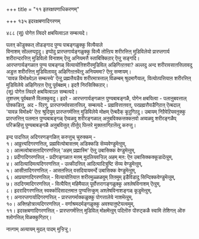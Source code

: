 +++
title = "११ इतरक्षपणाधिकरणम्"

+++
१३५ इदरक्षबणादिगरणम्  
  
४८८ (सू) पोगेऩ त्विदरे क्षबयित्वाऽत सम्बत्यदे।  
  
पलऩ् कॊडुक्कत् तॊडङ्गाद पुण्य पाबङ्गळुक्कु वित्यैयाले  
विनाशम् सॊल्लप्पट्टदु। इप्पोदु प्रारप्तगार्यङ्गळुक्कु वित्यै तोऩ्ऱिय शरीरत्तिऩ् मुडिविलेयो प्रारप्तगार्य शरीरान्दरत्तिऩ् मुडिविलो विनाशम् ऎऩ्ऱु अनियमत्तै स्ताबिक्किऱार् ऎऩ्ऱु सङ्गदि।  
आरप्तगार्यङ्गळाऩ पुण्य पाबङ्गळ् वित्यायोऩिशरीरमुडिविल् अऴिगिऩ्ऱऩवा? अल्लदु अन्द शरीरावसाऩत्तिलावदु अडुत्त शरीरत्तिऩ् मुडिविलावदु अऴिगिऩ्ऱऩवॆऩ्ऱु अनियममा? ऎऩ्ऱु सम्शयम्।   
'यावन्न विमोक्ष्येऽत सम्बत्स्ये' ऎऩ्ऱु प्रह्मत्तैयडैय शरीरमात्रत्ताल् विळम्बम् श्रुदमागैयाल्, वित्योत्पत्तियाऩ शरीरत्तिऩ् मुडिविलेये अऴिगिऩ्ऱऩ ऎऩ्ऱु पूर्वबक्षम्। इदऩै निरसिक्किऱार्।   
(सू) पोगेऩ त्विदरे क्षबयित्वाऽत सम्बत्यदे।  
तुशप्तम् पूर्वबक्षत्तै विलक्कुवदु। इदरे - आरप्तगार्यङ्गळाऩ पुण्यबाबङ्गळै, पोगेन क्षबयित्वा - पलाऩुबवत्ताल् पोक्कडित्तु, अद - पिऱगु, प्रारप्तगर्मावसाऩत्तिल्, सम्बत्यदे - प्रह्मवित्ताऩवऩ्, परप्रह्मत्तैयडैगिऱाऩ् ऎऩ्बदाल् 'यावन्न विमोक्ष्ये' ऎऩ्ऱ श्रुदियुम् प्रारप्तगर्मत्तिऩ् मुडिविलेये मोक्षम् ऎऩ्बदैक् कूऱुगिऱदु। उबायम् निऱैवेऱियवऩुक्कु प्रारप्तत्तिऩ् पलमाऩ पुण्यबाबङ्गळ् ऎव्वळवु शरीरङ्गळाल् अऩुबविक्कत्तक्कऩवो अव्वळवु शरीरङ्गळैप् परिक्रहित्तु पुण्यबाबङ्गळै अऩुबवित्तुत् तीर्त्तुप् पिऩ्ऩरे मुक्तऩागिऱाऩॆऩ्ऱु करुत्तु।  
  
इन्द पादत्तिल् अदिगरणङ्गळिऩ् करुत्तुच् चुरुक्कम् -  
१। आव्रुत्त्यदिगरणत्तिल्, प्रह्मवित्योबासऩम् अडिक्कडि सॆय्यवेण्डुमॆऩ्ऱुम्,  
२। आत्मत्वोबासऩादिगरणत्तिल् 'अहम् प्रह्मास्मि' ऎऩ्ऱु उबासिक्क वेण्डुमॆऩ्ऱुम्,  
३। प्रदीगादिगरणत्तिल् - प्रदीगङ्गळाऩ मऩम् मुदलियवऱ्ऱिल् अहम् मऩ: ऎऩ उबासिक्कक्कूडादॆऩ्ऱुम्,  
४। आदित्यादिमत्यदिगरणत्तिल् - उत्कीदत्तिल् आदित्यादित्रुष्टि सॆय्य वेण्डुमॆऩ्ऱुम्,  
५। आसीऩादिगरणत्तिल् - आसऩत्तिल् वसदियायमर्न्दे उबासिक्क वेण्डुमॆऩ्ऱुम्,  
६। आप्रयाणादिगरणत्तिल् - वित्यायोऩियाऩ शरीरमुळ्ळळवुम् तिऩमुम् इडैविडादु सिन्दिक्कवेण्डुमॆऩ्ऱुम्,  
७। तददिगमादिगरणत्तिल् - वित्यैयिऩ् महिमैयाल् पूर्वोत्तरागङ्गळुक्कु अश्लेषविनाशम् ऎऩ्ऱुम्,  
८। इदरादिगरणत्तिल् स्वर्क्कादिसादऩमाऩ पुण्यत्तिऱ्कुम् अश्लेषविनाशङ्गळ् कूडुमॆऩ्ऱुम्,  
९। अनारप्तगार्यादिगरणत्तिल् - प्रारप्तगर्माक्कळुक्कु पोगत्तालेये नाशमॆऩ्ऱुम्,  
१०। अक्ऩिहोत्रात्यदिगरणत्तिल् - वर्णाश्रमदर्मङ्गळुक्कु अवश्याऩुष्टेयत्वमुम्,  
११। इदरक्षबणादिगरणत्तिल् - प्रारप्तगर्मत्तिऩ् मुडिविल् मोक्षमॆऩ्ऱुम् पदिऩॊरु पॊरुट्कळै स्वामि तेशिगऩ् ऒरु श्लोगत्तिल् विळक्कुगिऱार्।  
  
नाऩ्गाम् अत्यायम् मुदल् पादम् मुऱ्ऱिऱ्ऱु।

